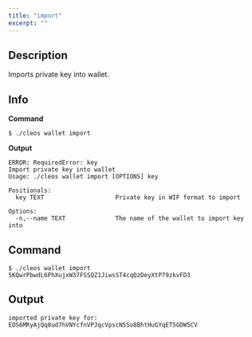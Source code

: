 ```yaml
---
title: "import"
excerpt: ""
---
```

## Description
Imports private key into wallet.
## Info
**Command**

```shell
$ ./cleos wallet import
```
**Output**

```shell
ERROR: RequiredError: key
Import private key into wallet
Usage: ./cleos wallet import [OPTIONS] key

Positionals:
  key TEXT                    Private key in WIF format to import

Options:
  -n,--name TEXT              The name of the wallet to import key into
```

## Command


```shell
$ ./cleos wallet import 5KQwrPbwdL6PhXujxW37FSSQZ1JiwsST4cqQzDeyXtP79zkvFD3
```

## Output


```shell
imported private key for: EOS6MRyAjQq8ud7hVNYcfnVPJqcVpscN5So8BhtHuGYqET5GDW5CV
```
